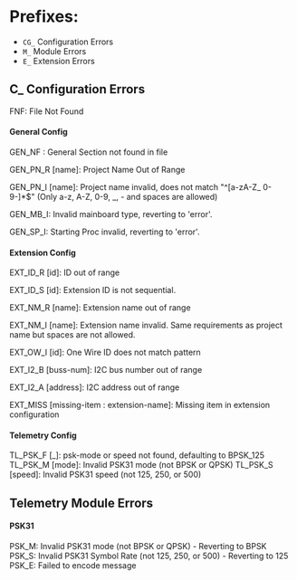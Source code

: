 # Prefixes:
- ``CG_``  Configuration Errors
- ``M_``  Module Errors
- ``E_``  Extension Errors

## C_ Configuration Errors
FNF: File Not Found

#### General Config
GEN_NF  : General Section not found in file

GEN_PN_R [name]: Project Name Out of Range

GEN_PN_I [name]: Project name invalid, does not match "^[a-zA-Z_ 0-9-]*$" (Only a-z, 
A-Z, 0-9, _, - and spaces are allowed)

GEN_MB_I: Invalid mainboard type, reverting to 'error'.

GEN_SP_I: Starting Proc invalid, reverting to 'error'.


#### Extension Config

EXT_ID_R [id]: ID out of range

EXT_ID_S [id]: Extension ID is not sequential.

EXT_NM_R [name]: Extension name out of range

EXT_NM_I [name]: Extension name invalid. Same requirements as project name but spaces are not allowed.

EXT_OW_I [id]: One Wire ID does not match pattern

EXT_I2_B [buss-num]: I2C bus number out of range

EXT_I2_A [address]: I2C address out of range

EXT_MISS [missing-item : extension-name]: Missing item in extension configuration

#### Telemetry Config
TL_PSK_F [_]: psk-mode or speed not found, defaulting to BPSK_125
TL_PSK_M [mode]: Invalid PSK31 mode (not BPSK or QPSK)
TL_PSK_S [speed]: Invalid PSK31 speed (not 125, 250, or 500)



## Telemetry Module Errors
#### PSK31
PSK_M: Invalid PSK31 mode (not BPSK or QPSK) - Reverting to BPSK
PSK_S: Invalid PSK31 Symbol Rate (not 125, 250, or 500) - Reverting to 125
PSK_E: Failed to encode message